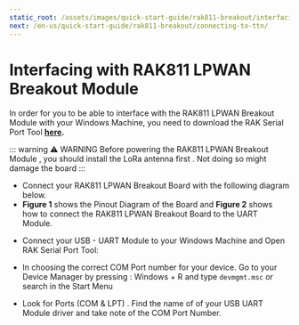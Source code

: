 ```yaml
---
static_root: /assets/images/quick-start-guide/rak811-breakout/interfacing-with-rak811-breakout
next: /en-us/quick-start-guide/rak811-breakout/connecting-to-ttn/
---
```


# Interfacing with RAK811 LPWAN Breakout Module

In order for you to be able to interface with the RAK811 LPWAN Breakout Module with your Windows Machine, you need to download the RAK Serial Port Tool **[here](https://downloads.rakwireless.com/en/LoRa/Tools/RAK_SERIAL_PORT_TOOL_V1.2.1.zip).**

::: warning ⚠️ WARNING
Before powering the RAK811 LPWAN Breakout Module , you should install the LoRa antenna first . Not doing so might damage the board
:::

- Connect your RAK811 LPWAN Breakout Board with the following diagram below.
- **Figure 1** shows the Pinout Diagram of the Board and **Figure 2** shows how to connect the RAK811 LPWAN Breakout Board to the UART Module.

<rk-img
  :src="`${$frontmatter.static_root}/pinout_diagram.png`"
  width="85%"
  figure-number="1"
  caption="RAK811 LPWAN Breakout Module Pinout Diagram"
/>

<rk-img
  :src="`${$frontmatter.static_root}/a5vvi5oofgnq7mwpiavn.jpg`"
  width="100%"
  figure-number="2"
  caption="RAK811 to USB Uart Module Connection"
/>

- Connect your USB - UART Module to your Windows Machine and Open RAK Serial Port Tool:

<rk-img
  :src="`${$frontmatter.static_root}/ou15nrdveyhmrzo8byof.png`"
  width="100%"
  figure-number="3"
  caption="RAK Serial Port Tool"
/>

- In choosing the correct COM Port number for your device. Go to your Device Manager by pressing : Windows + R and type `devmgmt.msc` or search in the Start Menu

<rk-img
  :src="`${$frontmatter.static_root}/siqhrem8xxxnvhj7vttn.png`"
  width="100%"
  figure-number="4"
  caption="Device Manager"
/>

- Look for Ports (COM & LPT) . Find the name of of your USB UART Module driver and take note of the COM Port Number.

<rk-img
  :src="`${$frontmatter.static_root}/rib8pvikbtggt9xryvxp.png`"
  width="100%"
  figure-number="5"
  caption="Correct Port Number and Correct Baud rate"
/>
